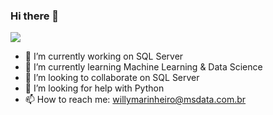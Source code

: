 ### Hi there 👋

<div> 
<a href="https://https://orbe.ai/" target="_blank">
<img src="https://blobknowledgemining.blob.core.windows.net/imagens/Brasil.png" target="_blank"></a>


- 🔭 I’m currently working on SQL Server
- 🌱 I’m currently learning Machine Learning & Data Science
- 👯 I’m looking to collaborate on SQL Server
- 🤔 I’m looking for help with Python
- 📫 How to reach me: willymarinheiro@msdata.com.br
